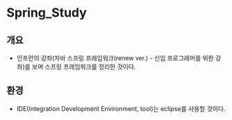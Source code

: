 # Spring_Study

## 개요
- 인프런의 강좌(자바 스프링 프레임워크(renew ver.) - 신입 프로그래머를 위한 강좌)를 보며 스프링 프레임워크를 정리한 것이다.

## 환경
- IDE(Integration Development Environment, tool)는 eclipse를 사용할 것이다.
